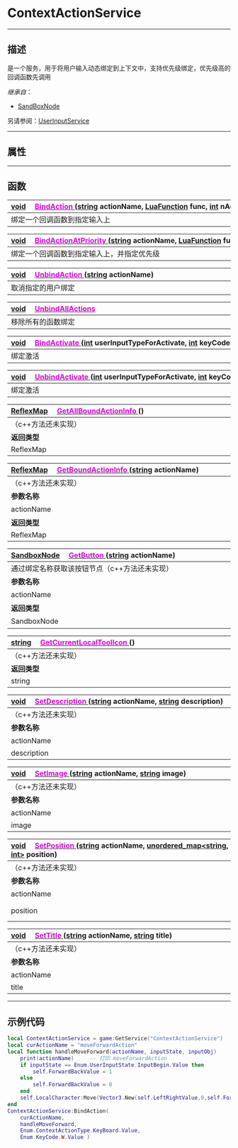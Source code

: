 # ContextActionService
------------------------------------------------------------------------------------------
## 描述

是一个服务，用于将用户输入动态绑定到上下文中，支持优先级绑定，优先级高的回调函数先调用

*继承自*：
* [SandBoxNode](/Api/Class/NoType/SandBoxNode.md)

另请参阅：[UserInputService](/Api/Class/Animation/UserInputService.md)

------------------------------------------------------------------------------------------
## 属性


------------------------------------------------------------------------------------------
## 函数

|<div style="width:1000px">[void](/Api/Parameter/void.md) &emsp;[<font color="dd00dd">BindAction</font> ](/Api/Class/Input/ContextActionService_F/BindAction.md) ([string](/Api/DataType/String.md) actionName, [LuaFunction]() func, [int](/Api/DataType/Int.md) nActionType, [int](/Api/DataType/Int.md) nSubType)</div>|
|:---|
|绑定一个回调函数到指定输入上|


|<div style="width:1000px">[void](/Api/Parameter/void.md) &emsp;[<font color="dd00dd">BindActionAtPriority</font> ](/Api/Class/Input/ContextActionService_F/BindActionAtPriority.md) ([string](/Api/DataType/String.md) actionName, [LuaFunction]() func, [int](/Api/DataType/Int.md) priority, [int](/Api/DataType/Int.md) nActionType, [int](/Api/DataType/Int.md) nSubType)</div>|
|:---|
|绑定一个回调函数到指定输入上，并指定优先级|

|<div style="width:1000px">[void](/Api/Parameter/void.md) &emsp;[<font color="dd00dd">UnbindAction</font> ](/Api/Class/Input/ContextActionService_F/UnbindAction.md) ([string](/Api/DataType/String.md) actionName)</div>|
|:---|
|取消指定的用户绑定|

|<div style="width:1000px">[void](/Api/Parameter/void.md) &emsp;[<font color="dd00dd">UnbindAllActions</font>]()</div>|
|:---|
|移除所有的函数绑定|

|<div style="width:1000px">[void](/Api/Parameter/void.md) &emsp;[<font color="dd00dd">BindActivate</font> ](/Api/Class/Input/ContextActionService_F/BindActivate.md) ([int](/Api/DataType/Int.md) userInputTypeForActivate, [int](/Api/DataType/Int.md) keyCodeForActivate)</div>|
|:---|
|绑定激活|

|<div style="width:1000px">[void](/Api/Parameter/void.md) &emsp;[<font color="dd00dd">UnbindActivate</font> ](/Api/Class/Input/ContextActionService_F/UnbindActivate.md) ([int](/Api/DataType/Int.md) userInputTypeForActivate, [int](/Api/DataType/Int.md) keyCodeForActivate)</div>|
|:---|
|绑定激活|

|<div style="width:500px">[ReflexMap](/Api/Parameter/ReflexMap.md) &emsp;[<font color="dd00dd">GetAllBoundActionInfo</font> ]() ()</div>|<div style="width:698px"></div>|
|:---|:---|
|（c++方法还未实现）||
|**返回类型**|**概要**|
|ReflexMap||

|<div style="width:500px">[ReflexMap](/Api/Parameter/ReflexMap.md) &emsp;[<font color="dd00dd">GetBoundActionInfo</font> ]() ([string](/Api/DataType/String.md) actionName)</div>|<div style="width:100px"></div>|<div style="width:45px"></div>|<div style="width:400px"></div>|
|:---|:---|:---|:---|
|（c++方法还未实现）||||
|**参数名称**|**类别**|**默认**|**描述**|
|actionName|string||自定义的名称，对应 BindAction 中使用的绑定名称|
|**返回类型**|||**概要**|
|ReflexMap||||


|<div style="width:500px">[SandboxNode](/Api/Class/NoType/SandboxNode.md) &emsp;[<font color="dd00dd">GetButton</font> ]() ([string](/Api/DataType/String.md) actionName)</div>|<div style="width:100px"></div>|<div style="width:45px"></div>|<div style="width:400px"></div>|
|:---|:---|:---|:---|
|通过绑定名称获取该按钮节点（c++方法还未实现）||||
|**参数名称**|**类别**|**默认**|**描述**|
|actionName|string||自定义的名称，对应 BindAction 中使用的绑定名称|
|**返回类型**|||**概要**|
|SandboxNode|||获取绑定的按钮节点|


|<div style="width:500px">[string](/Api/DataType/String.md) &emsp;[<font color="dd00dd">GetCurrentLocalToolIcon</font> ]() ()</div>|<div style="width:698px"></div>|
|:---|:---|
|（c++方法还未实现）||
|**返回类型**|**概要**|
|string||

|<div style="width:500px">[void](/Api/Parameter/void.md) &emsp;[<font color="dd00dd">SetDescription</font> ]() ([string](/Api/DataType/String.md) actionName, [string](/Api/DataType/String.md) description)</div>|<div style="width:100px"></div>|<div style="width:45px"></div>|<div style="width:400px"></div>|
|:---|:---|:---|:---|
|（c++方法还未实现）||||
|**参数名称**|**类别**|**默认**|**描述**|
|actionName|string||自定义的名称，对应 BindAction 中使用的绑定名称|
|description|string|||

|<div style="width:500px">[void](/Api/Parameter/void.md) &emsp;[<font color="dd00dd">SetImage</font> ]() ([string](/Api/DataType/String.md) actionName, [string](/Api/DataType/String.md) image)</div>|<div style="width:100px"></div>|<div style="width:45px"></div>|<div style="width:400px"></div>|
|:---|:---|:---|:---|
|（c++方法还未实现）||||
|**参数名称**|**类别**|**默认**|**描述**|
|actionName|string||自定义的名称，对应 BindAction 中使用的绑定名称|
|image|string|||

|<div style="width:500px">[void](/Api/Parameter/void.md) &emsp;[<font color="dd00dd">SetPosition</font> ]() ([string](/Api/DataType/String.md) actionName, [unordered_map\<string, int\>]() position)</div>|<div style="width:100px"></div>|<div style="width:45px"></div>|<div style="width:400px"></div>|
|:---|:---|:---|:---|
|（c++方法还未实现）||||
|**参数名称**|**类别**|**默认**|**描述**|
|actionName|string||自定义的名称，对应 BindAction 中使用的绑定名称|
|position|unordered_map<string, int>|||

|<div style="width:500px">[void](/Api/Parameter/void.md) &emsp;[<font color="dd00dd">SetTitle</font> ]() ([string](/Api/DataType/String.md) actionName, [string](/Api/DataType/String.md) title)</div>|<div style="width:100px"></div>|<div style="width:45px"></div>|<div style="width:400px"></div>|
|:---|:---|:---|:---|
|（c++方法还未实现）||||
|**参数名称**|**类别**|**默认**|**描述**|
|actionName|string||自定义的名称，对应 BindAction 中使用的绑定名称|
|title|string|||


------------------------------------------------------------------------------------------
## 示例代码

```lua
local ContextActionService = game:GetService("ContextActionService")
local curActionName = "moveForwardAction"
local function handleMoveForward(actionName, inputState, inputObj)
    print(actionName)     -- 打印 moveForwardAction
    if inputState == Enum.UserInputState.InputBegin.Value then
        self.ForwardBackValue = 1
    else
        self.ForwardBackValue = 0
    end
    self.LocalCharacter:Move(Vector3.New(self.LeftRightValue,0,self.ForwardBackValue),true)
end
ContextActionService:BindAction(
    curActionName, 
    handleMoveForward, 
    Enum.ContextActionType.KeyBoard.Value, 
    Enum.KeyCode.W.Value )
```
